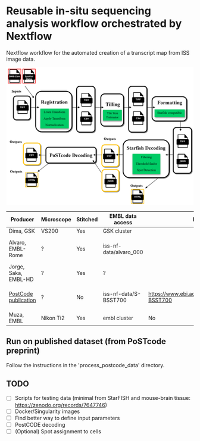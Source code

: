 # Reusable in-situ sequencing analysis workflow orchestrated by Nextflow

Nextflow workflow for the automated creation of a transcript map from ISS image data.

![Nextflow workflow diagram](image.png)


| Producer | Microscope | Stitched | EMBL data access | Public data access | Data public | Execution | Next steps | Issues |
|----------|----------|----------|----------|------|----|----------|----------|----------|
| Dima, GSK              | VS200   | Yes   | GSK cluster |            | No | Working  |                                            |  PostCODE | 
| Alvaro, EMBL-Rome      | ?       | Yes   | iss-nf-data/alvaro_000|  | No | TODO     | [OME-Zarr Conversion](https://git.embl.de/grp-cba/iss-nf/-/issues/3), OME-Zarr Registration |           | 
| Jorge, Saka, EMBL-HD   | ?       | Yes   | ?             |     |    | No | TODO     | [Find the data](https://git.embl.de/grp-cba/iss-nf/-/issues/2)                              |           | 
| [PostCode publication](https://www.biorxiv.org/content/10.1101/2021.10.12.464086v1)   | ?       | No    |  iss-nf-data/S-BSST700 | https://www.ebi.ac.uk/biostudies/bioimages/studies/S-BSST700 | TODO     | Read access to data, [Stitch it](https://git.embl.de/grp-cba/iss-nf/-/issues/7)                   |           | 
| Muza, EMBL             | Nikon Ti2    | Yes  | embl cluster          | No | TODO     |                                            




## Run on published dataset (from PoSTcode preprint)
Follow the instructions in the 'process_postcode_data' directory.


## TODO

 - [ ] Scripts for testing data (minimal from StarFISH and mouse-brain tissue: https://zenodo.org/records/7647746)
 - [ ] Docker/Singularity images
 - [ ] Find better way to define input parameters
 - [ ] PostCODE decoding
 - [ ] (Optional) Spot assignment to cells
